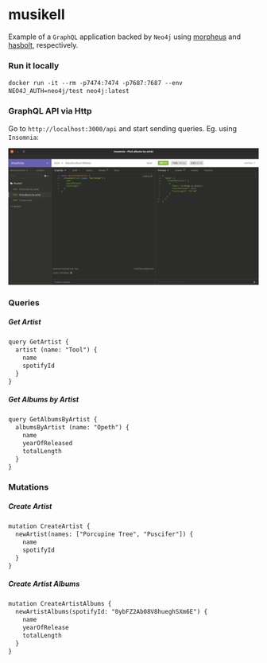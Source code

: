 musikell
========

Example of a `GraphQL` application backed by `Neo4j` using [morpheus](https://morpheusgraphql.com/) and [hasbolt](https://hackage.haskell.org/package/hasbolt), respectively.

### Run it locally

```
docker run -it --rm -p7474:7474 -p7687:7687 --env NEO4J_AUTH=neo4j/test neo4j:latest
```

### GraphQL API via Http

Go to `http://localhost:3000/api` and start sending queries. Eg. using `Insomnia`:

![insomnia](insomnia.png)

### Queries

##### Get Artist

```
query GetArtist {
  artist (name: "Tool") {
    name
    spotifyId
  }
}
```

##### Get Albums by Artist

```
query GetAlbumsByArtist {
  albumsByArtist (name: "Opeth") {
    name
    yearOfReleased
    totalLength
  }
}
```

### Mutations

##### Create Artist

```
mutation CreateArtist {
  newArtist(names: ["Porcupine Tree", "Puscifer"]) {
    name
    spotifyId
  }
}
```

##### Create Artist Albums

```
mutation CreateArtistAlbums {
  newArtistAlbums(spotifyId: "0ybFZ2Ab08V8hueghSXm6E") {
    name
    yearOfRelease
    totalLength
  }
}
```
